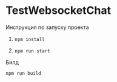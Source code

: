 # TestWebsocketChat

Инструкция по запуску проекта

1) `npm install`

2) `npm run start`

Билд

  `npm run build`
